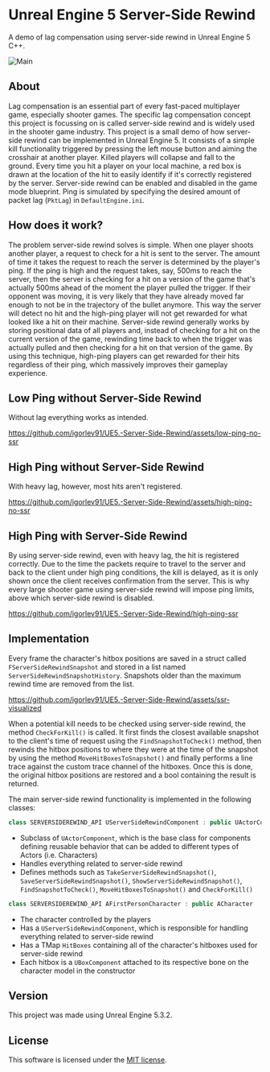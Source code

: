 # Unreal Engine 5 Server-Side Rewind

A demo of lag compensation using server-side rewind in Unreal Engine 5 C++.

![Main](https://github.com/igorlev91/UE5.-Server-Side-Rewind/assets/344493437-b257f6b9-f162-4a3f-953e-32dfd5f78fc8)

## About

Lag compensation is an essential part of every fast-paced multiplayer game, especially shooter games. The specific lag compensation concept this project is focussing on is called server-side rewind and is widely used in the shooter game industry. This project is a small demo of how server-side rewind can be implemented in Unreal Engine 5. It consists of a simple kill functionality triggered by pressing the left mouse button and aiming the crosshair at another player. Killed players will collapse and fall to the ground. Every time you hit a player on your local machine, a red box is drawn at the location of the hit to easily identify if it's correctly registered by the server. Server-side rewind can be enabled and disabled in the game mode blueprint. Ping is simulated by specifying the desired amount of packet lag (`PktLag`) in `DefaultEngine.ini`.

## How does it work?

The problem server-side rewind solves is simple. When one player shoots another player, a request to check for a hit is sent to the server. The amount of time it takes the request to reach the server is determined by the player's ping. If the ping is high and the request takes, say, 500ms to reach the server, then the server is checking for a hit on a version of the game that's actually 500ms ahead of the moment the player pulled the trigger. If their opponent was moving, it is very likely that they have already moved far enough to not be in the trajectory of the bullet anymore. This way the server will detect no hit and the high-ping player will not get rewarded for what looked like a hit on their machine. Server-side rewind generally works by storing positional data of all players and, instead of checking for a hit on the current version of the game, rewinding time back to when the trigger was actually pulled and then checking for a hit on that version of the game. By using this technique, high-ping players can get rewarded for their hits regardless of their ping, which massively improves their gameplay experience.

## Low Ping without Server-Side Rewind

Without lag everything works as intended.

https://github.com/igorlev91/UE5.-Server-Side-Rewind/assets/low-ping-no-ssr

## High Ping without Server-Side Rewind

With heavy lag, however, most hits aren't registered.

https://github.com/igorlev91/UE5.-Server-Side-Rewind/assets/high-ping-no-ssr

## High Ping with Server-Side Rewind

By using server-side rewind, even with heavy lag, the hit is registered correctly. Due to the time the packets require to travel to the server and back to the client under high ping conditions, the kill is delayed, as it is only shown once the client receives confirmation from the server. This is why every large shooter game using server-side rewind will impose ping limits, above which server-side rewind is disabled.

https://github.com/igorlev91/UE5.-Server-Side-Rewind/high-ping-ssr

## Implementation

Every frame the character's hitbox positions are saved in a struct called `FServerSideRewindSnapshot` and stored in a list named `ServerSideRewindSnapshotHistory`. Snapshots older than the maximum rewind time are removed from the list.

https://github.com/igorlev91/UE5.-Server-Side-Rewind/assets/ssr-visualized

When a potential kill needs to be checked using server-side rewind, the method `CheckForKill()` is called. It first finds the closest available snapshot to the client's time of request using the `FindSnapshotToCheck()` method, then rewinds the hitbox positions to where they were at the time of the snapshot by using the method `MoveHitBoxesToSnapshot()` and finally performs a line trace against the custom trace channel of the hitboxes. Once this is done, the original hitbox positions are restored and a bool containing the result is returned.

The main server-side rewind functionality is implemented in the following classes:

```cpp
class SERVERSIDEREWIND_API UServerSideRewindComponent : public UActorComponent
```

* Subclass of `UActorComponent`, which is the base class for components defining reusable behavior that can be added to different types of Actors (i.e. Characters)
* Handles everything related to server-side rewind
* Defines methods such as `TakeServerSideRewindSnapshot()`, `SaveServerSideRewindSnapshot()`, `ShowServerSideRewindSnapshot()`, `FindSnapshotToCheck()`, `MoveHitBoxesToSnapshot()` and `CheckForKill()`

```cpp
class SERVERSIDEREWIND_API AFirstPersonCharacter : public ACharacter
```

* The character controlled by the players
* Has a `UServerSideRewindComponent`, which is responsible for handling everything related to server-side rewind
* Has a TMap `HitBoxes` containing all of the character's hitboxes used for server-side rewind
* Each hitbox is a `UBoxComponent` attached to its respective bone on the character model in the constructor

## Version

This project was made using Unreal Engine 5.3.2.

## License

This software is licensed under the [MIT license](LICENSE).
